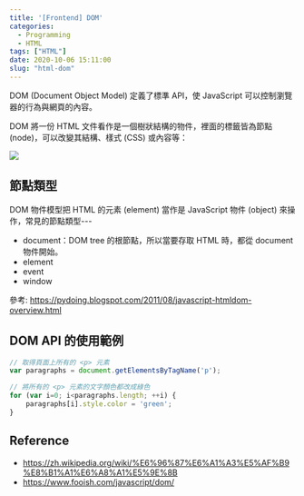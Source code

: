 ```yaml
---
title: '[Frontend] DOM'
categories:
  - Programming
  - HTML
tags: ["HTML"]
date: 2020-10-06 15:11:00
slug: "html-dom"
---
```

DOM (Document Object Model) 定義了標準 API，使 JavaScript 可以控制瀏覽器的行為與網頁的內容。
<!--more-->
DOM 將一份 HTML 文件看作是一個樹狀結構的物件，裡面的標籤皆為節點 (node)，可以改變其結構、樣式 (CSS) 或內容等：

![](https://imgur.com/Mkx74z0.png)

## 節點類型
DOM 物件模型把 HTML 的元素 (element) 當作是 JavaScript 物件 (object) 來操作，常見的節點類型---
- document：DOM tree 的根節點，所以當要存取 HTML 時，都從 document 物件開始。
- element
- event
- window

參考: https://pydoing.blogspot.com/2011/08/javascript-htmldom-overview.html


## DOM API 的使用範例
```js
// 取得頁面上所有的 <p> 元素
var paragraphs = document.getElementsByTagName('p');

// 將所有的 <p> 元素的文字顏色都改成綠色
for (var i=0; i<paragraphs.length; ++i) {
    paragraphs[i].style.color = 'green';
}
```

## Reference
- https://zh.wikipedia.org/wiki/%E6%96%87%E6%A1%A3%E5%AF%B9%E8%B1%A1%E6%A8%A1%E5%9E%8B
- https://www.fooish.com/javascript/dom/